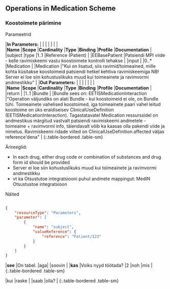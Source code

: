 ## Operations in Medication Scheme

### Koostoimete pärimine

Parameetrid

|**In Parameters:** |  |  |  |  |  |  | 				
|**Name** |**Scope** |**Cardinality** |**Type** |**Binding** |**Profile** |**Documentation** |
|subject |type |1..1 |Reference (Patient) |  |EEBasePatient |Patsiendi MPI viide - kelle ravimiskeemi vastu koostoimete kontrolli tehakse |
|input |  |0..* |Medication |  |Medication |"Kui on lisatud, siis ravimid/toimeained, mille kohta küsitakse koostoimeid patsiendi hetkel kehtiva ravimiskeemiga
NB! Server ei loe siin kohustuslikuks muud kui toimeainete ja ravimvormi andmestikku" |
|**Out Parameters:** |  |  |  |  |  |  |					
|**Name** |**Scope** |**Cardinality** |**Type** |**Binding** |**Profile** |**Documentation** |
|return |  |1..1 |Bundle |  |Bundle sees on: EETISMedicationInteraction |"Operation väljundiks on alati Bundle - kui koostoimeid ei ole, on Bundle tühi.
Toimeainete vahelised koostoimed, iga toimeainete paari vahel leitud koostoime on üks eraldiseisev ClinicalUseDefinition (EETISMedicationInteraction).
Tagastatavatel Medication ressurssidel on andmestikus märgitud vastvalt patsiendi ravimiskeemi andmetele - toimeaine + ravimvormi info, täiendavalt võib ka kaasas olla pakendi viide ja nimetus.
Ravimiskeemi ridade viited on ClinicalUseDefinition.affected väljas reference'dena" |
{:.table-bordered .table-sm}

Ärireeglid:
 - In each drug, either drug code or combination of substances and drug form id should be provided
 - Server ei loe siin kohustuslikuks muud kui toimeainete ja ravimvormi andmestikku
 - vt ka Otsustutoe integratsiooni puhul andmete mappingut: MedIN Otsustustoe integratsioon

Näited

```json

{
    "resourceType": "Parameters",
    "parameter": [
        {
            "name": "subject",
            "valueReference": {
                "reference": "Patient/123"
            }
        }
    ]
}
```

|**see**  |On tabel. |aga|  |soovin | 
|**kas**  |Voiks nyyd töötada? |2 |noh |mis |
{:.table-bordered .table-sm}


|kui |raske |
|saab |olla? |
{:.table-bordered .table-sm}